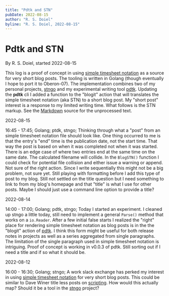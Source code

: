 ```yaml
---
title: "Pdtk and STN"
pubDate: 2022-08-15
author: "R. S. Doiel"
byline: "R. S. Doiel, 2022-08-15"
---
```


Pdtk and STN
============

By R. S. Doiel, started 2022-08-15

This log is a proof of concept in using [simple timesheet notation](https://rsdoiel.github.io/stngo/docs/stn.html) as a source for very short blog posts. The tooling is written in Golang (though eventually I hope to port it to Oberon-07).  The implementation combines two of my personal projects, [stngo](https://github.com/rsdoiel/stngo) and my experimental writing tool [pdtk](https://github.com/rsdoiel/pdtk). Updating the __pdtk__ cli I added a function to the "blogit" action that will translates the simple timesheet notation (aka STN) to a short blog post.  My "short post" interest is a response to my limited writing time. What follows is the STN markup. See the [Markdown](https://raw.githubusercontent.com/rsdoiel/rsdoiel.github.io/main/blog/2022/08/15/golang-development.md) source for the unprocessed text.

2022-08-15

16:45 - 17:45; Golang; ptdk, stngo; Thinking through what a "post" from an simple timesheet notation file should look like. One thing occurred to me is that the entry's "end" time is the publication date, not the start time. That way the post is based on when it was completed not when it was started. There is an edge case of where two entries end at the same time on the same date. The calculated filename will collide. In the `BlogSTN()` function I could check for potential file collision and either issue a warning or append. Not sure of the right action. Since I write sequentially this might not be a big problem, not sure yet. Still playing with formatting before I add this type of post to my blog. Still not settled on the title question but I need something to link to from my blog's homepage and that "title" is what I use for other posts. Maybe I should just use a command line option to provide a title?

2022-08-14

14:00 - 17:00; Golang; pdtk, stngo; Today I started an experiment. I cleaned up stngo a little today, still need to implement a general `Parse()` method that works on a `io.Reader`. After a few initial false starts I realized the "right" place for rendering simple timesheet notation as blog posts is in the the "blogit" action of [pdtk](https://rsdoiel.github.io/pdtk). I think this form might be useful for both release notes in projects as well as a series aggregated from single paragraphs. The limitation of the single paragraph used in simple timesheet notation is intriguing. Proof of concept is working in v0.0.3 of pdtk. Still sorting out if I need a title and if so what it should be.

2022-08-12

16:00 - 16:30; Golang; stngo; A work slack exchange has perked my interest in using [simple timesheet notation](https://rsdoiel.github.io/stngo/docs/stn.html) for very short blog posts. This could be similar to Dave Winer title less posts on [scripting](http://scripting.com). How would this actually map? Should it be a tool in the [stngo](https://rsdoiel.githubio/stngo) project?
